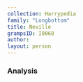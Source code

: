 ```yaml
---
collection: Harrypedia
family: "Longbottom"
title: Neville
grampsID: I0068
author:
layout: person
---
```


### Analysis
